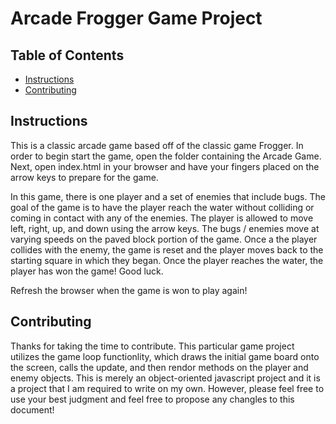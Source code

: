 Arcade Frogger Game Project
===============================

## Table of Contents

* [Instructions](#instructions)
* [Contributing](#contributing)

## Instructions

This is a classic arcade game based off of the classic game Frogger.  In order to begin start the game, open the folder containing the Arcade Game.  Next, open index.html in your browser and have your fingers placed on the arrow keys to prepare for the game.  

In this game, there is one player and a set of enemies that include bugs.  The goal of the game is to have the player reach the water without colliding or coming in contact with any of the enemies.  The player is allowed to move left, right, up, and down using the arrow keys.  The bugs / enemies move at varying speeds on the paved block portion of the game.  Once a the player collides with the enemy, the game is reset and the player moves back to the starting square in which they began.  Once the player reaches the water, the player has won the game!  Good luck. 

Refresh the browser when the game is won to play again!

## Contributing

Thanks for taking the time to contribute.  This particular game project utilizes the game loop functionlity, which draws the initial game board onto the screen, calls the update, and then rendor methods on the player and enemy objects.  This is merely an object-oriented javascript project and it is a project that I am required to write on my own.  However, please feel free to use your best judgment and feel free to propose any changles to this document!